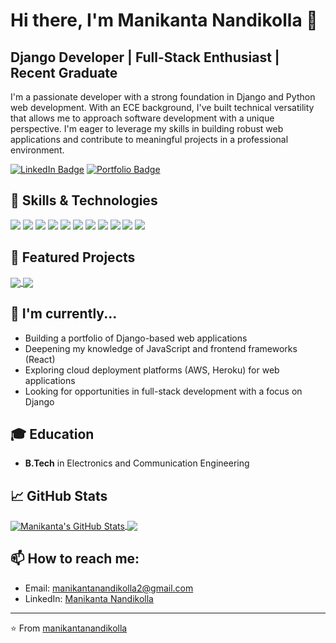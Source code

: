 # Hi there, I'm Manikanta Nandikolla 👋

## Django Developer | Full-Stack Enthusiast | Recent Graduate

I'm a passionate developer with a strong foundation in Django and Python web development. With an ECE background, I've built technical versatility that allows me to approach software development with a unique perspective. I'm eager to leverage my skills in building robust web applications and contribute to meaningful projects in a professional environment.

[![LinkedIn Badge](https://img.shields.io/badge/LinkedIn-Profile-informational?style=flat&logo=linkedin&logoColor=white&color=0D76A8)](https://www.linkedin.com/in/manikanta-n-848781191/)
[![Portfolio Badge](https://img.shields.io/badge/Portfolio-Website-informational?style=flat&logo=react&logoColor=white&color=4AB197)](https://manikantanandikolla.pythonanywhere.com)

## 💼 Skills & Technologies

![](https://img.shields.io/badge/Code-Python-informational?style=flat&logo=Python&logoColor=white&color=4AB197)
![](https://img.shields.io/badge/Framework-Django-informational?style=flat&logo=Django&logoColor=white&color=4AB197)
![](https://img.shields.io/badge/Code-JavaScript-informational?style=flat&logo=JavaScript&logoColor=white&color=4AB197)
![](https://img.shields.io/badge/Code-HTML5-informational?style=flat&logo=HTML5&logoColor=white&color=4AB197)
![](https://img.shields.io/badge/Code-CSS3-informational?style=flat&logo=CSS3&logoColor=white&color=4AB197)
![](https://img.shields.io/badge/Database-PostgreSQL-informational?style=flat&logo=PostgreSQL&logoColor=white&color=4AB197)
![](https://img.shields.io/badge/Database-SQLite-informational?style=flat&logo=SQLite&logoColor=white&color=4AB197)
![](https://img.shields.io/badge/Tools-Git-informational?style=flat&logo=Git&logoColor=white&color=4AB197)
![](https://img.shields.io/badge/Tools-GitHub-informational?style=flat&logo=GitHub&logoColor=white&color=4AB197)
![](https://img.shields.io/badge/Tools-VSCode-informational?style=flat&logo=visual-studio-code&logoColor=white&color=4AB197)
![](https://img.shields.io/badge/API-RESTful-informational?style=flat&logo=fastAPI&logoColor=white&color=4AB197)

## 📌 Featured Projects

<a href="[https://github.com/manikanta-nandikolla/Hotel_booking](https://github.com/manikanta-nandikolla/School_Management_System)">
  <img align="center" src="https://github-readme-stats.vercel.app/api/pin/?username=manikanta-nandikolla&repo=School_Management_System&title_color=ffffff&text_color=c9cacc&icon_color=4AB197&bg_color=1A2B34" />
</a>

<a href="[https://github.com/manikanta-nandikolla/my_todolist](https://github.com/manikanta-nandikolla/Hotel_Booking)">
  <img align="center" src="https://github-readme-stats.vercel.app/api/pin/?username=manikanta-nandikolla&repo=Hotel_Booking&title_color=ffffff&text_color=c9cacc&icon_color=4AB197&bg_color=1A2B34" />
</a>

## 🔭 I'm currently...
- Building a portfolio of Django-based web applications
- Deepening my knowledge of JavaScript and frontend frameworks (React)
- Exploring cloud deployment platforms (AWS, Heroku) for web applications
- Looking for opportunities in full-stack development with a focus on Django

## 🎓 Education
- **B.Tech** in Electronics and Communication Engineering

## 📈 GitHub Stats

<a href="[https://github.com/mani3523](https://github.com/manikanta-nandikolla)">
  <img align="center" src="https://github-readme-stats.vercel.app/api?username=manikanta-nandikolla&show_icons=true&line_height=27&count_private=true&title_color=ffffff&text_color=c9cacc&icon_color=4AB097&bg_color=1A2B34" alt="Manikanta's GitHub Stats" />
</a>

<a href="[https://github.com/mani3523](https://github.com/manikanta-nandikolla)">
  <img align="center" src="https://github-readme-stats.vercel.app/api/top-langs/?username=manikanta-nandikolla&hide=html,css&title_color=ffffff&text_color=c9cacc&icon_color=4AB197&bg_color=1A2B34" />
</a>

## 📫 How to reach me:
- Email: manikantanandikolla2@gmail.com
- LinkedIn: [Manikanta Nandikolla](https://www.linkedin.com/in/manikanta-n-848781191/)

---

⭐️ From [manikantanandikolla]([https://github.com/manikanta-nandikolla](https://github.com/manikanta-nandikolla))
